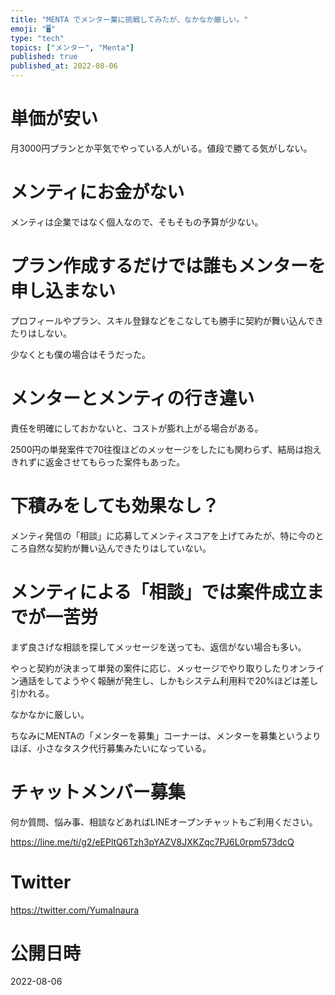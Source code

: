 ```yaml
---
title: "MENTA でメンター業に挑戦してみたが、なかなか厳しい。"
emoji: "🖥"
type: "tech"
topics: ["メンター", "Menta"]
published: true
published_at: 2022-08-06
---
```


# 単価が安い

月3000円プランとか平気でやっている人がいる。値段で勝てる気がしない。

# メンティにお金がない

メンティは企業ではなく個人なので、そもそもの予算が少ない。

# プラン作成するだけでは誰もメンターを申し込まない

プロフィールやプラン、スキル登録などをこなしても勝手に契約が舞い込んできたりはしない。

少なくとも僕の場合はそうだった。

# メンターとメンティの行き違い

責任を明確にしておかないと、コストが膨れ上がる場合がある。

2500円の単発案件で70往復ほどのメッセージをしたにも関わらず、結局は抱えきれずに返金させてもらった案件もあった。

# 下積みをしても効果なし？

メンティ発信の「相談」に応募してメンティスコアを上げてみたが、特に今のところ自然な契約が舞い込んできたりはしていない。

# メンティによる「相談」では案件成立までが一苦労

まず良さげな相談を探してメッセージを送っても、返信がない場合も多い。

やっと契約が決まって単発の案件に応じ、メッセージでやり取りしたりオンライン通話をしてようやく報酬が発生し、しかもシステム利用料で20%ほどは差し引かれる。

なかなかに厳しい。

ちなみにMENTAの「メンターを募集」コーナーは、メンターを募集というよりほぼ、小さなタスク代行募集みたいになっている。

<!-- Update From Qiita API -->

# チャットメンバー募集


何か質問、悩み事、相談などあればLINEオープンチャットもご利用ください。

https://line.me/ti/g2/eEPltQ6Tzh3pYAZV8JXKZqc7PJ6L0rpm573dcQ





# Twitter


https://twitter.com/YumaInaura


<!-- Update From Qiita API -->



# 公開日時

2022-08-06
